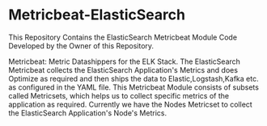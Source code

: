 # Metricbeat-ElasticSearch
This Repository Contains the ElasticSearch Metricbeat Module Code Developed by the Owner of this Repository.

Metricbeat: Metric Datashippers for the ELK Stack.
	The ElasticSearch Metricbeat collects the ElasticSearch Application's Metrics and does Optimize as required and then ships the data to Elastic,Logstash,Kafka etc. as configured in the YAML file.
	This Metricbeat Module consists of subsets called Metricsets, which helps us to collect specific metrics of the application as required.
	Currently we have the Nodes Metricset to collect the ElasticSearch Application's Node's Metrics.
	
